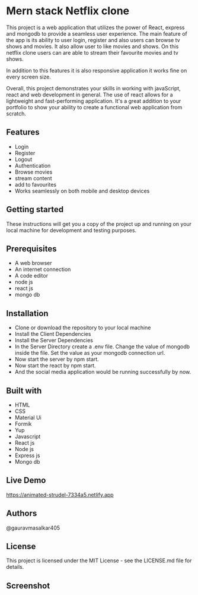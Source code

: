 
# Mern stack Netflix clone

This project is a web application that utilizes the power of React, express and mongodb to provide a seamless user experience. The main feature of the app is its ability to user login, register and also users can browse tv shows and movies. It also allow user to like movies and shows. On this netflix clone users can are able to stream their favourite movies and tv shows.

In addition to this features it is also responsive application it works fine on every screen size.

Overall, this project demonstrates your skills in working with javaScript, react and web development in general. The use of react allows for a lightweight and fast-performing application. It's a great addition to your portfolio to show your ability to create a functional web application from scratch.


## Features

- Login
- Register
- Logout
- Authentication
- Browse movies
- stream content
- add to favourites
- Works seamlessly on both mobile and desktop devices


## Getting started
These instructions will get you a copy of the project up and running on your local machine for development and testing purposes.


## Prerequisites
- A web browser
- An internet connection
- A code editor
- node js 
- react js 
- mongo db 
## Installation
- Clone or download the repository to your local machine
- Install the Client Dependencies
- Install the Server Dependencies
- In the Server Directory create a .env file. Change the value of mongodb inside the file. Set the value as your mongodb connection url.
- Now start the server by npm start.
- Now start the react by npm start.
- And the social media application would be running successfully by now.
## Built with
- HTML
- CSS
- Material Ui
- Formik
- Yup
- Javascript
- React js
- Node js 
- Express js
- Mongo db 
## Live Demo
https://animated-strudel-7334a5.netlify.app
## Authors

@gauravmasalkar405
## License

This project is licensed under the MIT License - see the LICENSE.md file for details.
## Screenshot
